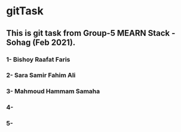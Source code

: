 # gitTask

## This is git task from Group-5 MEARN Stack - Sohag (Feb 2021).

### 1- Bishoy Raafat Faris
### 2- Sara Samir Fahim Ali 
### 3- Mahmoud Hammam Samaha
### 4-
### 5- 

